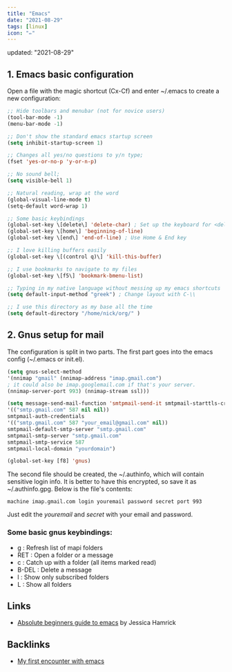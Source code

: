 ```yaml
---
title: "Emacs"
date: "2021-08-29"
tags: [linux]
icon: "✏️"
---
```

updated: "2021-08-29"

## 1. Emacs basic configuration
Open a file with the magic shortcut (Cx-Cf) and enter ~/.emacs to create a new configuration:

```lisp
;; Hide toolbars and menubar (not for novice users)
(tool-bar-mode -1)
(menu-bar-mode -1)

;; Don't show the standard emacs startup screen
(setq inhibit-startup-screen 1)

;; Changes all yes/no questions to y/n type;
(fset 'yes-or-no-p 'y-or-n-p)

;; No sound bell;
(setq visible-bell 1)

;; Natural reading, wrap at the word
(global-visual-line-mode t)
(setq-default word-wrap 1)

;; Some basic keybindings
(global-set-key \[delete\] 'delete-char) ; Set up the keyboard for <delete>
(global-set-key \[home\] 'beginning-of-line)
(global-set-key \[end\] 'end-of-line) ; Use Home & End key

;; I love killing buffers easily
(global-set-key \[(control q)\] 'kill-this-buffer)

;; I use bookmarks to navigate to my files
(global-set-key \[f5\] 'bookmark-bmenu-list)

;; Typing in my native language without messing up my emacs shortcuts
(setq default-input-method "greek") ; Change layout with C-\\

;; I use this directory as my base all the time
(setq default-directory "/home/nick/org/" )
```


## 2. Gnus setup for mail
The configuration is split in two parts. The first part goes into the emacs config (~/.emacs or init.el).

```lisp
(setq gnus-select-method
'(nnimap "gmail" (nnimap-address "imap.gmail.com")
; it could also be imap.googlemail.com if that's your server.
(nnimap-server-port 993) (nnimap-stream ssl)))

(setq message-send-mail-function 'smtpmail-send-it smtpmail-starttls-credentials
'(("smtp.gmail.com" 587 nil nil))
smtpmail-auth-credentials
'(("smtp.gmail.com" 587 "your_email@gmail.com" nil))
smtpmail-default-smtp-server "smtp.gmail.com"
smtpmail-smtp-server "smtp.gmail.com"
smtpmail-smtp-service 587
smtpmail-local-domain "yourdomain")

(global-set-key [f8] 'gnus)
```

The second file should be created, the ~/.authinfo, which will contain sensitive login info. It is better to have this encrypted, so save it as ~/.authinfo.gpg. Below is the file's contents:

`machine imap.gmail.com login youremail password secret port 993`

Just edit the *youremail* and *secret* with your email and password.

### **Some basic gnus keybindings:**

- g : Refresh list of mapi folders
- RET : Open a folder or a message
- c : Catch up with a folder (all items marked read)
- B-DEL : Delete a message
- l : Show only subscribed folders
- L : Show all folders


## Links
- [Absolute beginners guide to emacs](http://www.jesshamrick.com/2012/09/10/absolute-beginners-guide-to-emacs/) by Jessica Hamrick

## Backlinks
- [My first encounter with emacs](/emacs-the-first-encounter/)
